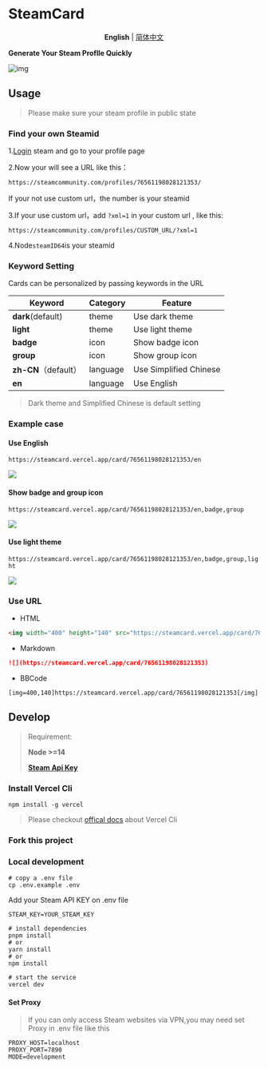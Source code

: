 # SteamCard

<p align='center'>
<b>English</b> | <a href="https://github.com/yuyinws/steam-card/blob/master/README.md">简体中文</a>
</p>

**Generate Your Steam Proflle Quickly**

![img](https://steamcard.vercel.app/card/76561198028121353/en)

## Usage

> Please make sure your steam profile in public state

### Find your own Steamid

1.[Login](https://steamcommunity.com/login/home/) steam and go to your profile page

2.Now your will see a URL like this：

```
https://steamcommunity.com/profiles/76561198028121353/
```

If your not use custom url，the number is your steamid

3.If your use custom url，add  `?xml=1` in your custom url , like this:

```
https://steamcommunity.com/profiles/CUSTOM_URL/?xml=1
```

4.Node`steamID64`is your steamid

### Keyword Setting

Cards can be personalized by passing keywords in the URL

| Keyword              | Category | Feature                |
| -------------------- | -------- | ---------------------- |
| **dark**(default)    | theme    | Use dark theme         |
| **light**            | theme    | Use light theme        |
| **badge**            | icon     | Show badge icon        |
| **group**            | icon     | Show group icon        |
| **zh-CN**（default） | language | Use Simplified Chinese |
| **en**               | language | Use English            |

> Dark theme and Simplified Chinese is default setting

### Example case

#### Use English

`https://steamcard.vercel.app/card/76561198028121353/en`

![](https://steamcard.vercel.app/card/76561198028121353/en)



#### Show badge and group icon

`https://steamcard.vercel.app/card/76561198028121353/en,badge,group`

![](https://steamcard.vercel.app/card/76561198028121353/en,badge,group)

#### Use light theme

`https://steamcard.vercel.app/card/76561198028121353/en,badge,group,light`

![](https://steamcard.vercel.app/card/76561198028121353/en,badge,group,light)

### Use URL

- HTML

```html
<img width="400" height="140" src="https://steamcard.vercel.app/card/76561198028121353"></img>
```

- Markdown

```markdown
![](https://steamcard.vercel.app/card/76561198028121353)
```

- BBCode

```bbcode
[img=400,140]https://steamcard.vercel.app/card/76561198028121353[/img]
```

## Develop

> Requirement:
>
> **Node >=14**
>
> **[Steam Api Key](https://steamcommunity.com/dev/apikey)**

### Install Vercel Cli

```shell
npm install -g vercel
```

> Please checkout [offical docs](https://vercel.com/cli) about Vercel Cli

### Fork this project

### Local development

```shell
# copy a .env file
cp .env.example .env
```

Add your Steam API KEY on .env file
```shell
STEAM_KEY=YOUR_STEAM_KEY
```

```shell
# install dependencies
pnpm install 
# or
yarn install
# or
npm install

# start the service
vercel dev
```

#### Set Proxy

> If you can only access Steam websites via VPN,you may need set Proxy in .env file like this

```shell
PROXY_HOST=localhost
PROXY_PORT=7890
MODE=development
```
